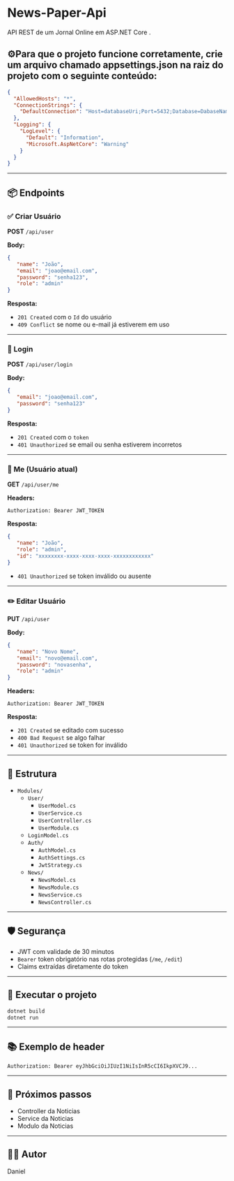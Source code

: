 # News-Paper-Api

API REST de um Jornal Online em ASP.NET Core .

## ⚙️Para que o projeto funcione corretamente, crie um arquivo chamado appsettings.json na raiz do projeto com o seguinte conteúdo:
```json
{
  "AllowedHosts": "*",
  "ConnectionStrings": {
    "DefaultConnection": "Host=databaseUri;Port=5432;Database=DabaseName;Username=postgres;Password=suasenhaaqui"
  },
  "Logging": {
    "LogLevel": {
      "Default": "Information",
      "Microsoft.AspNetCore": "Warning"
    }
  }
}
```

---

## 📦 Endpoints

### ✅ Criar Usuário

**POST** `/api/user`

**Body:**

```json
{
   "name": "João",
   "email": "joao@email.com",
   "password": "senha123",
   "role": "admin"
}
```

**Resposta:**

-  `201 Created` com o `Id` do usuário
-  `409 Conflict` se nome ou e-mail já estiverem em uso

---

### 🔐 Login

**POST** `/api/user/login`

**Body:**

```json
{
   "email": "joao@email.com",
   "password": "senha123"
}
```

**Resposta:**

-  `201 Created` com o `token`
-  `401 Unauthorized` se email ou senha estiverem incorretos

---

### 👤 Me (Usuário atual)

**GET** `/api/user/me`

**Headers:**

```
Authorization: Bearer JWT_TOKEN
```

**Resposta:**

```json
{
   "name": "João",
   "role": "admin",
   "id": "xxxxxxxx-xxxx-xxxx-xxxx-xxxxxxxxxxxx"
}
```

-  `401 Unauthorized` se token inválido ou ausente

---

### ✏️ Editar Usuário

**PUT** `/api/user`

**Body:**

```json
{
   "name": "Novo Nome",
   "email": "novo@email.com",
   "password": "novasenha",
   "role": "admin"
}
```

**Headers:**

```
Authorization: Bearer JWT_TOKEN
```

**Resposta:**

-  `201 Created` se editado com sucesso
-  `400 Bad Request` se algo falhar
-  `401 Unauthorized` se token for inválido

---

## 🔧 Estrutura

-  `Modules/`
   -  `User/`
      -  `UserModel.cs`
      -  `UserService.cs`
      -  `UserController.cs`
      -  `UserModule.cs`
   -  `LoginModel.cs`
   -  `Auth/`
      -  `AuthModel.cs`
      -  `AuthSettings.cs`
      -  `JwtStrategy.cs`
   -  `News/`
      -  `NewsModel.cs`
      -  `NewsModule.cs`
      -  `NewsService.cs`
      -  `NewsController.cs`

---

## 🛡️ Segurança

-  JWT com validade de 30 minutos
-  `Bearer` token obrigatório nas rotas protegidas (`/me`, `/edit`)
-  Claims extraídas diretamente do token

---

## 🏃 Executar o projeto

```bash
dotnet build
dotnet run
```

---

## 📚 Exemplo de header

```http
Authorization: Bearer eyJhbGciOiJIUzI1NiIsInR5cCI6IkpXVCJ9...
```

---

## 🧪 Próximos passos

-  Controller da Noticias
-  Service da Noticias
-  Modulo da Noticias

---

## 👨‍💻 Autor

Daniel
